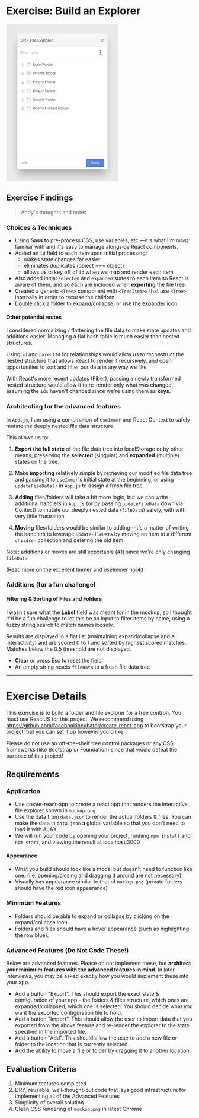 # Exercise: Build an Explorer

![GRX File Explorer GIF](assets/gif-demo.gif)

## Exercise Findings
> Andy's thoughts and notes

### Choices & Techniques
- Using **Sass** to pre-process CSS, use variables, etc.—it's what I'm most familiar with and it's easy to manage alongside React components.
- Added an `id` field to each item upon initial processing:
    - makes state changes far easier
    - eliminates duplicates (object === object)
    - allows us to key off of `id` when we map and render each item
- Also added initial `selected` and `expanded` states to each item so React is aware of them, and so each are included when **exporting** the file tree.
- Created a generic `<Tree>` component with `<TreeItem>`s that use `<Tree>` internally in order to recurse the children.
- Double click a folder to expand/collapse, or use the expander icon.

#### Other potential routes
I considered normalizing / flattening the file data to make state updates and additions easier. Managing a flat hash table is much easier than nested structures.

Using `id` and `parentId` for relationships would allow us to reconstruct the nested structure that allows React to render it recursively, and open opportunities to sort and filter our data in any way we like.

With React's more recent updates (Fiber), passing a newly transformed nested structure would allow it to re-render only what was changed, assuming the `ids` haven't changed since we're using them as **keys**.

### Architecting for the advanced features

In `App.js`, I am using a combination of `useImmer` and React Context to safely mutate the deeply nested file data structure.

This allows us to:

1. **Export the full state** of the file data tree into localStorage or by other means, preserving the **selected** (singular) and **expanded** (multiple) states on the tree.

2. Make **importing** relatively simple by retrieving our modified file data tree and passing it to `useImmer`'s initial state at the beginning, or using `updateFileData()` in `App.js` to assign a fresh file tree.

3. **Adding** files/folders will take a bit more logic, but we can write additional handlers in `App.js` (or by passing `updateFileData` down via Context) to mutate our deeply nested data (`fileData`) safely, with with very little frustration.

4. **Moving** files/folders would be similar to adding—it's a matter of writing the handlers to leverage `updateFileData` by moving an item to a different `children` collection and deleting the old item.

Note: additions or moves are still exportable (#1) since we're only changing `fileData`.

(Read more on the excellent [Immer](https://immerjs.github.io/immer/docs/introduction) and [useImmer hook](https://github.com/immerjs/use-immer))

### Additions (for a fun challenge)

#### Filtering & Sorting of Files and Folders

I wasn't sure what the **Label** field was meant for in the mockup, so I thought it'd be a fun challenge to let this be an input to filter items by name, using a fuzzy string search to match names loosely.

Results are displayed in a flat list (maintaining expand/collapse and all interactivity) and are scored 0 to 1 and sorted by highest scored matches. Matches below the 0.5 threshold are not displayed.

- **Clear** or press Esc to reset the field
- An empty string resets `fileData` to a fresh file data tree

---

# Exercise Details

This exercise is to build a folder and file explorer (or a tree control). You must use ReactJS for this project. We recommend using https://github.com/facebookincubator/create-react-app to bootstrap your project, but you can set it up however you'd like.

Please do not use an off-the-shelf tree control packages or any CSS frameworks (like Bootstrap or Foundation) since that would
defeat the purpose of this project!

## Requirements

### Application

- Use create-react-app to create a react app that renders the interactive file explorer shown in `mockup.png`
- Use the data from `data.json` to render the actual folders & files. You can make the data in `data.json` a global variable so that you don't need to load it with AJAX.
- We will run your code by opening your project, running `npm install` and `npm start`, and viewing the result at localhost:3000

#### Appearance

- What you build should look like a modal but doesn't need to function like one. (i.e. opening/closing and dragging it around are not necessary)
- Visually has appearance similar to that of `mockup.png` (private folders should have the red icon appearance)

### Minimum Features

- Folders should be able to expand or collapse by clicking on the expand/collapse icon.
- Folders and files should have a hover appearance (such as highlighting the row blue).

### Advanced Features (Do Not Code These!)

Below are advanced features. Please do not implement these, but **architect your minimum features with the advanced features in mind**. In later interviews,
you may be asked exactly how you would implement these into your app.

- Add a button "Export". This should export the exact state & configuration of your app - the folders & files structure,
  which ones are expanded/collapsed, which one is selected. You should decide what you want the exported configuration file to hold.
- Add a button "Import". This should allow the user to import data that you exported from the above feature and
  re-render the explorer to the state specified in the imported file.
- Add a button "Add". This should allow the user to add a new file or folder to the location that is currently selected.
- Add the ability to move a file or folder by dragging it to another location.

## Evaluation Criteria

1. Minimum features completed
2. DRY, reusable, well-thought-out code that lays good infrastructure for implementing all of the Advanced Features
3. Simplicity of overall solution
4. Clean CSS rendering of `mockup.png` in latest Chrome